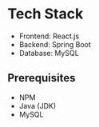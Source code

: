<h1>Tech Stack</h1>
<ul>
  <li>Frontend: React.js</li>
  <li>Backend: Spring Boot</li>
  <li>Database: MySQL</li>
</ul>

<h2>Prerequisites</h2>
<ul>
  <li>NPM</li>
  <li>Java (JDK)</li>
  <li>MySQL</li>
</ul>


